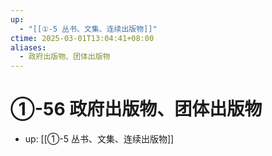 ```yaml
---
up:
  - "[[①-5 丛书、文集、连续出版物]]"
ctime: 2025-03-01T13:04:41+08:00
aliases:
  - 政府出版物、团体出版物
---
```


# ①-56 政府出版物、团体出版物

- up: [[①-5 丛书、文集、连续出版物]]
